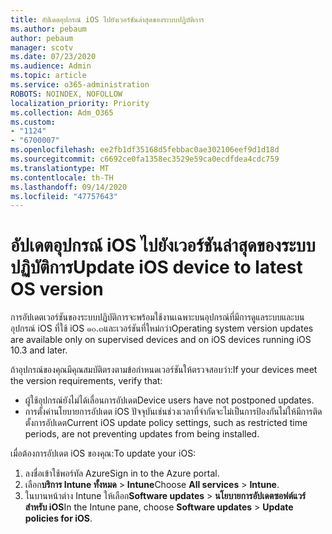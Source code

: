 ```yaml
---
title: อัปเดตอุปกรณ์ iOS ไปยังเวอร์ชันล่าสุดของระบบปฏิบัติการ
ms.author: pebaum
author: pebaum
manager: scotv
ms.date: 07/23/2020
ms.audience: Admin
ms.topic: article
ms.service: o365-administration
ROBOTS: NOINDEX, NOFOLLOW
localization_priority: Priority
ms.collection: Adm_O365
ms.custom:
- "1124"
- "6700007"
ms.openlocfilehash: ee2fb1df35168d5febbac0ae302106eef9d1d18d
ms.sourcegitcommit: c6692ce0fa1358ec3529e59ca0ecdfdea4cdc759
ms.translationtype: MT
ms.contentlocale: th-TH
ms.lasthandoff: 09/14/2020
ms.locfileid: "47757643"
---
```

# <a name="update-ios-device-to-latest-os-version"></a><span data-ttu-id="0a8a9-102">อัปเดตอุปกรณ์ iOS ไปยังเวอร์ชันล่าสุดของระบบปฏิบัติการ</span><span class="sxs-lookup"><span data-stu-id="0a8a9-102">Update iOS device to latest OS version</span></span>

<span data-ttu-id="0a8a9-103">การอัปเดตเวอร์ชันของระบบปฏิบัติการจะพร้อมใช้งานเฉพาะบนอุปกรณ์ที่มีการดูแลระบบและบนอุปกรณ์ iOS ที่ใช้ iOS ๑๐.๓และเวอร์ชันที่ใหม่กว่า</span><span class="sxs-lookup"><span data-stu-id="0a8a9-103">Operating system version updates are available only on supervised devices and on iOS devices running iOS 10.3 and later.</span></span>

<span data-ttu-id="0a8a9-104">ถ้าอุปกรณ์ของคุณมีคุณสมบัติตรงตามข้อกำหนดเวอร์ชันให้ตรวจสอบว่า:</span><span class="sxs-lookup"><span data-stu-id="0a8a9-104">If your devices meet the version requirements, verify that:</span></span>  
- <span data-ttu-id="0a8a9-105">ผู้ใช้อุปกรณ์ยังไม่ได้เลื่อนการอัปเดต</span><span class="sxs-lookup"><span data-stu-id="0a8a9-105">Device users have not postponed updates.</span></span>  
- <span data-ttu-id="0a8a9-106">การตั้งค่านโยบายการอัปเดต iOS ปัจจุบันเช่นช่วงเวลาที่จำกัดจะไม่เป็นการป้องกันไม่ให้มีการติดตั้งการอัปเดต</span><span class="sxs-lookup"><span data-stu-id="0a8a9-106">Current iOS update policy settings, such as restricted time periods, are not preventing updates from being installed.</span></span>

<span data-ttu-id="0a8a9-107">เมื่อต้องการอัปเดต iOS ของคุณ:</span><span class="sxs-lookup"><span data-stu-id="0a8a9-107">To update your iOS:</span></span>

1. <span data-ttu-id="0a8a9-108">ลงชื่อเข้าใช้พอร์ทัล Azure</span><span class="sxs-lookup"><span data-stu-id="0a8a9-108">Sign in to the Azure portal.</span></span>
2. <span data-ttu-id="0a8a9-109">เลือก**บริการ Intune ทั้งหมด**  >  **Intune**</span><span class="sxs-lookup"><span data-stu-id="0a8a9-109">Choose **All services** > **Intune**.</span></span>
3. <span data-ttu-id="0a8a9-110">ในบานหน้าต่าง Intune ให้เลือก**Software updates**  >  **นโยบายการอัปเดตซอฟต์แวร์สำหรับ iOS**</span><span class="sxs-lookup"><span data-stu-id="0a8a9-110">In the Intune pane, choose **Software updates** > **Update policies for iOS**.</span></span>
